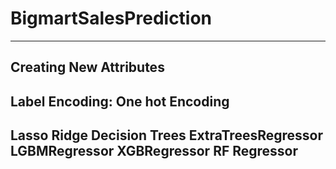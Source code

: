 # BigmartSalesPrediction

-------------------------
Creating New Attributes
-------------------------
Label Encoding: One hot Encoding
------------------------
Lasso 
Ridge
Decision Trees
ExtraTreesRegressor
LGBMRegressor
XGBRegressor
RF Regressor
-----------------------
